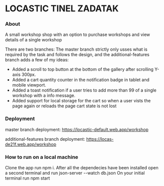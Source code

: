 # LOCASTIC TINEL ZADATAK

### About
A small workshop shop with an option to purchase workshops and view details of a single workshop

There are two branches:
The master branch strictly only usses what is required by the task and follows the design,
and the additional-features branch adds a few of my ideas:
- Added a scroll to top button at the bottom of the gallery after scrolling Y-axis 300px.
- Added a cart quantity counter in the notification badge in tablet and mobile viewport.
- Added a toast notification if a user tries to add more than 99 of a single workshop with a info message.
- Added support for local storage for the cart so when a user vists the page again or reloads the page cart state is not lost

### Deployment

master branch deployment:
https://locastic-default.web.app/workshop

additional-features branch deployment:
https://locas-de21f.web.app/workshop

### How to run on a local machine

Clone the app run npm i.
After all the dependecies have been installed open a second terminal and run json-server --watch db.json
On your initial terminal run npm start


